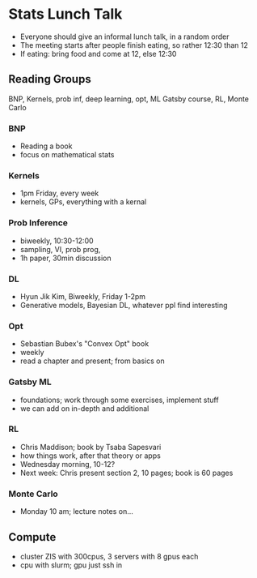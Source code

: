 # Stats Lunch Talk

* Everyone should give an informal lunch talk, in a random order
* The meeting starts after people finish eating, so rather 12:30 than 12
* If eating: bring food and come at 12, else 12:30

## Reading Groups
BNP, Kernels, prob inf, deep learning, opt, ML Gatsby course, RL, Monte Carlo

### BNP
* Reading a book
* focus on mathematical stats

### Kernels
* 1pm Friday, every week
* kernels, GPs, everything with a kernal

### Prob Inference
* biweekly, 10:30-12:00
* sampling, VI, prob prog,
* 1h paper, 30min discussion


### DL
* Hyun Jik Kim, Biweekly, Friday 1-2pm
* Generative models, Bayesian DL, whatever ppl find interesting

### Opt
* Sebastian Bubex's "Convex Opt" book
* weekly
* read a chapter and present; from basics on

### Gatsby ML
* foundations; work through some exercises, implement stuff
* we can add on in-depth and additional

### RL
* Chris Maddison; book by Tsaba Sapesvari
* how things work, after that theory or apps
* Wednesday morning, 10-12?
* Next week: Chris present section 2, 10 pages; book is 60 pages

### Monte Carlo
* Monday 10 am; lecture notes on...

## Compute
* cluster ZIS with 300cpus, 3 servers with 8 gpus each
* cpu with slurm; gpu just ssh in
